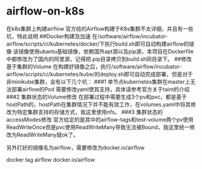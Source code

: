 # airflow-on-k8s
在k8s集群上构建airflow
官方给的Airflow构建于K8s集群不太详细，并且有一些坑，特此说明
##Docker构建及加速
在/software/airflow/incubator-airflow/scripts/ci/kubernetes/docker/下执行build.sh即可自动构建airflow的镜像
该镜像使用ubantu基础镜像，依赖国外apt源以及pip源，本项目在Dockerfile中都修改为了国内的阿里源，记得把.pip目录拷贝到build.sh同目录下。
##修改基于集群的Volume
在构建好镜像之后，执行/software/airflow/incubator-airflow/scripts/ci/kubernetes/kube/的deploy.sh即可自动完成部署，但是对于非minikube集群，会有以下几个坑：
###1 单节点kubernetes集群在master上无法部署airflow的Pod
需要修改yaml使其支持，具体请参考官方关于taint的介绍
###2 集群状态的Volume修改
在部署过程中需要生成3个pv和pvc，都是基于hostPath的，hostPath在集群情况下并不能有效工作，在volumes.yaml中将其修改为特定集群支持的存储方式，我这里使用nfs。
###3 集群状态的accessModes修改
官方给定的是其中的airflow-tags和test-volume两个pv使用ReadWriteOnce但是pvc使用ReadWriteMany导致无法被Bound，我这里统一修改为ReadWriteMany就ok了。

另外打好的镜像名为airflow，需要修改为docker.io/airflow

  docker tag airflow docker.io/airflow
